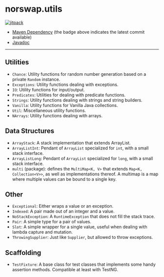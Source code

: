 # norswap.utils

[![jitpack](https://jitpack.io/v/norswap/norswap-utils.svg)][jitpack]

- [Maven Dependency][jitpack] (the badge above indicates the latest commit available)
- [Javadoc][javadoc]

[jitpack]: https://jitpack.io/#norswap/norswap-utils
[javadoc]: https://jitpack.io/com/github/norswap/norswap-utils/-SNAPSHOT/javadoc/

---

## Utilities

- `Chance`: Utility functions for random number generation based on a private `Random` instance.
- `Exceptions`: Utility functions dealing with exceptions.
- `IO`: Utility functions for input/output.
- `Predicates`: Utilities for dealing with predicate functions.
- `Strings`: Utility functions dealing with strings and string builders.
- `Vanilla`: Utility functions for Vanilla Java collections.
- `Util`: Miscellaneous utility functions.
- `NArrays`: Utility functions dealing with arrays. 

## Data Structures

- `ArrayStack`: A stack implementation that extends ArrayList.
- `ArrayListInt`: Pendant of `ArrayList` specialized for `int`, with a small stack interface.
- `ArrayListLong`: Pendant of `ArrayList` specialized for `long`, with a small stack interface.
- `multi` (package): defines the `MultiMap<K, V>` that extends `Map<K, Collection<V>>`, as well as
  implementations thereof. A multimap is a map where multiple values can be bound to a single key.

## Other

- `Exceptional`: Either wraps a value or an exception.
- `Indexed`: A pair made out of an integer and a value.
- `NoStackException`: A `RuntimeException` that does not fill the stack trace.
- `Pair`: A simple type for a pair of values.
- `Slot`: A simple wrapper for a single value, useful when dealing with lambda capture and mutation.
- `ThrowingSupplier`: Just like `Supplier`, but allowed to throw exceptions.

## Scaffolding

- `TestFixture`: A base class for test classes that implements some handy assertion methods.
Compatible at least with TestNG.